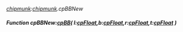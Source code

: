 _[chipmunk](../../modules/chipmunk/chipmunk-module.md):[chipmunk](../../modules/chipmunk/chipmunk-module.md).cpBBNew_
##### Function cpBBNew:[cpBB](../../modules/chipmunk/chipmunk-cpbb.md)( l:[cpFloat](../../modules/chipmunk/chipmunk-cpfloat.md),b:[cpFloat](../../modules/chipmunk/chipmunk-cpfloat.md),r:[cpFloat](../../modules/chipmunk/chipmunk-cpfloat.md),t:[cpFloat](../../modules/chipmunk/chipmunk-cpfloat.md) )
